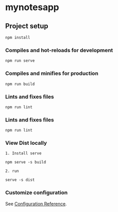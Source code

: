 # mynotesapp

## Project setup
```
npm install
```

### Compiles and hot-reloads for development
```
npm run serve
```

### Compiles and minifies for production
```
npm run build
```

### Lints and fixes files
```
npm run lint

```

### Lints and fixes files
```
npm run lint

```

### View Dist locally
```
1. Install serve

npm serve -s build

2. run

serve -s dist
```

### Customize configuration
See [Configuration Reference](https://cli.vuejs.org/config/).
